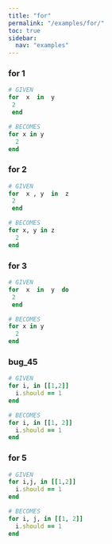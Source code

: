 ```yaml
---
title: "for"
permalink: "/examples/for/"
toc: true
sidebar:
  nav: "examples"
---
```


### for 1
```ruby
# GIVEN
for  x  in  y
 2
 end
```
```ruby
# BECOMES
for x in y
  2
end
```
### for 2
```ruby
# GIVEN
for  x , y  in  z
 2
 end
```
```ruby
# BECOMES
for x, y in z
  2
end
```
### for 3
```ruby
# GIVEN
for  x  in  y  do
 2
 end
```
```ruby
# BECOMES
for x in y
  2
end
```
### bug_45
```ruby
# GIVEN
for i, in [[1,2]]
  i.should == 1
end
```
```ruby
# BECOMES
for i, in [[1, 2]]
  i.should == 1
end
```
### for 5
```ruby
# GIVEN
for i,j, in [[1,2]]
  i.should == 1
end
```
```ruby
# BECOMES
for i, j, in [[1, 2]]
  i.should == 1
end
```
